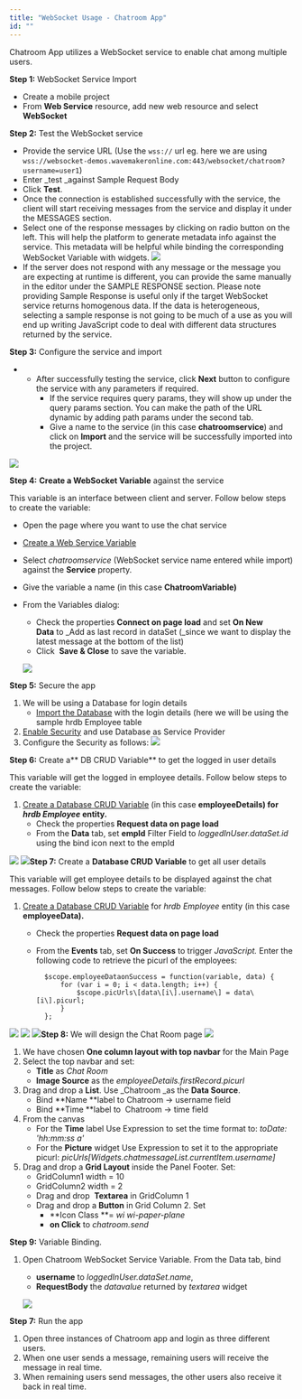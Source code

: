 ```yaml
---
title: "WebSocket Usage - Chatroom App"
id: ""
---
```


Chatroom App utilizes a WebSocket service to enable chat among multiple users.

**Step 1:** WebSocket Service Import

- Create a mobile project
- From **Web Service** resource, add new web resource and select **WebSocket**

**Step 2:** Test the WebSocket service

- Provide the service URL (Use the `wss://` url eg. here we are using `wss://websocket-demos.wavemakeronline.com:443/websocket/chatroom?username=user1`)
- Enter _test _against Sample Request Body
- Click **Test**.
- Once the connection is established successfully with the service, the client will start receiving messages from the service and display it under the MESSAGES section.
- Select one of the response messages by clicking on radio button on the left. This will help the platform to generate metadata info against the service. This metadata will be helpful while binding the corresponding WebSocket Variable with widgets. [![](/learn/assets/wschat_msg.png)](/learn/assets/wschat_msg.png)
- If the server does not respond with any message or the message you are expecting at runtime is different, you can provide the same manually in the editor under the SAMPLE RESPONSE section. Please note providing Sample Response is useful only if the target WebSocket service returns homogenous data. If the data is heterogeneous, selecting a sample response is not going to be much of a use as you will end up writing JavaScript code to deal with different data structures returned by the service.

**Step 3:** Configure the service and import

- - After successfully testing the service, click **Next** button to configure the service with any parameters if required.
    - If the service requires query params, they will show up under the query params section. You can make the path of the URL dynamic by adding path params under the second tab.
    - Give a name to the service (in this case **chatroomservice**) and click on **Import** and the service will be successfully imported into the project.

[![](/learn/assets/wschat_config.png)](/learn/assets/wschat_config.png)

**Step 4:** **Create a WebSocket Variable** against the service

This variable is an interface between client and server. Follow below steps to create the variable:

- Open the page where you want to use the chat service
- [Create a Web Service Variable](/learn/assets/var_sel.png)
- Select _chatroomservice_ (WebSocket service name entered while import) against the **Service** property.
- Give the variable a name (in this case **ChatroomVariable)**
- From the Variables dialog:
    
    - Check the properties **Connect on page load** and set **On New Data** to _Add as last record in dataSet (_since we want to display the latest message at the bottom of the list)
    - Click  **Save & Close** to save the variable.
    
    [![](/learn/assets/wschat_var.png)](/learn/assets/wschat_var.png)

**Step 5:** Secure the app

1. We will be using a Database for login details
    - [Import the Database](/learn/app-development/services/database-services/working-with-databases/) with the login details (here we will be using the sample hrdb Employee table
2. [Enable Security](/learn/app-development/app-security/app-security) and use Database as Service Provider
3. Configure the Security as follows: [![](/learn/assets/wschat_sec.png)](/learn/assets/wschat_sec.png)

**Step 6:** Create a** DB CRUD Variable** to get the logged in user details

This variable will get the logged in employee details. Follow below steps to create the variable:

1. [Create a Database CRUD Variable](/learn/assets/var_sel.png) (in this case ****employeeDetails) for _hrdb_ _Employee_ entity.****
    - Check the properties **Request data on page load**
    - From the **Data** tab, set **empId** Filter Field to _loggedInUser.dataSet.id_ using the bind icon next to the empId

[![](/learn/assets/wschat_var1.png)](/learn/assets/wschat_var1.png) [![](/learn/assets/wschat_var1data.png)](/learn/assets/wschat_var1data.png)**Step 7:** Create a **Database CRUD Variable** to get all user details

This variable will get employee details to be displayed against the chat messages. Follow below steps to create the variable:

1. [Create a Database CRUD Variable](/learn/assets/var_sel.png) for _hrdb_ _Employee_ entity (in this case ****employeeData).****
    - Check the properties **Request data on page load**
    - From the **Events** tab, set **On Success** to trigger _JavaScript._ Enter the following code to retrieve the picurl of the employees:
        
            $scope.employeeDataonSuccess = function(variable, data) {
                for (var i = 0; i < data.length; i++) {
                    $scope.picUrls\[data\[i\].username\] = data\[i\].picurl;
                }
            };
        

[![](/learn/assets/wschat_var2.png)](/learn/assets/wschat_var2.png) [![](/learn/assets/wschat_var2event.png)](/learn/assets/wschat_var2event.png) [![](/learn/assets/wschat_var2js.png)](/learn/assets/wschat_var2js.png)**Step 8:** We will design the Chat Room page [![](/learn/assets/wschat_design.png)](/learn/assets/wschat_design.png)

1. We have chosen **One column layout with top navbar** for the Main Page
2. Select the top navbar and set:
    - **Title** as _Chat Room_
    - **Image Source** as the _employeeDetails.firstRecord.picurl_
3. Drag and drop a **List**. Use _Chatroom _as the **Data Source**.
    - Bind **Name **label to Chatroom -> username field
    - Bind **Time **label to  Chatroom -> time field
4. From the canvas
    - For the **Time** label Use Expression to set the time format to: _toDate: 'hh:mm:ss a'_
    - For the **Picture** widget Use Expression to set it to the appropriate picurl: _picUrls\[Widgets.chatmessageList.currentItem.username\]_
5. Drag and drop a **Grid Layout** inside the Panel Footer. Set:
    - GridColumn1 width = 10
    - GridColumn2 width = 2
    - Drag and drop  **Textarea** in GridColumn 1
    - Drag and drop a **Button** in Grid Column 2. Set
        - **Icon Class **\= _wi wi-paper-plane_
        - **on Click** to _chatroom.send_

**Step 9:** Variable Binding.

1. Open Chatroom WebSocket Service Variable. From the Data tab, bind
    
    - **username** to _loggedInUser.dataSet.name_,
    - **RequestBody** the _datavalue_ returned by _textarea_ widget
    
    [![](/learn/assets/wschat_vardata.png)](/learn/assets/wschat_vardata.png)

**Step 7:** Run the app

1. Open three instances of Chatroom app and login as three different users.
2. When one user sends a message, remaining users will receive the message in real time.
3. When remaining users send messages, the other users also receive it back in real time.
